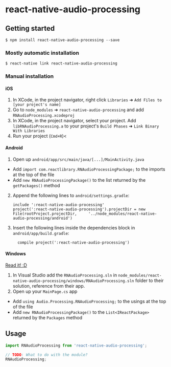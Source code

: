 
# react-native-audio-processing

## Getting started

`$ npm install react-native-audio-processing --save`

### Mostly automatic installation

`$ react-native link react-native-audio-processing`

### Manual installation


#### iOS

1. In XCode, in the project navigator, right click `Libraries` ➜ `Add Files to [your project's name]`
2. Go to `node_modules` ➜ `react-native-audio-processing` and add `RNAudioProcessing.xcodeproj`
3. In XCode, in the project navigator, select your project. Add `libRNAudioProcessing.a` to your project's `Build Phases` ➜ `Link Binary With Libraries`
4. Run your project (`Cmd+R`)<

#### Android

1. Open up `android/app/src/main/java/[...]/MainActivity.java`
  - Add `import com.reactlibrary.RNAudioProcessingPackage;` to the imports at the top of the file
  - Add `new RNAudioProcessingPackage()` to the list returned by the `getPackages()` method
2. Append the following lines to `android/settings.gradle`:
  	```
  	include ':react-native-audio-processing'
  	project(':react-native-audio-processing').projectDir = new File(rootProject.projectDir, 	'../node_modules/react-native-audio-processing/android')
  	```
3. Insert the following lines inside the dependencies block in `android/app/build.gradle`:
  	```
      compile project(':react-native-audio-processing')
  	```

#### Windows
[Read it! :D](https://github.com/ReactWindows/react-native)

1. In Visual Studio add the `RNAudioProcessing.sln` in `node_modules/react-native-audio-processing/windows/RNAudioProcessing.sln` folder to their solution, reference from their app.
2. Open up your `MainPage.cs` app
  - Add `using Audio.Processing.RNAudioProcessing;` to the usings at the top of the file
  - Add `new RNAudioProcessingPackage()` to the `List<IReactPackage>` returned by the `Packages` method


## Usage
```javascript
import RNAudioProcessing from 'react-native-audio-processing';

// TODO: What to do with the module?
RNAudioProcessing;
```
  